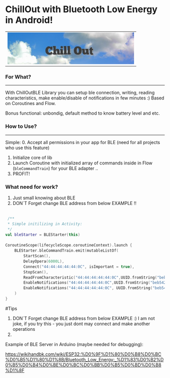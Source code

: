 # ChillOut with Bluetooth Low Energy in Android!

<table style= padding:10px">
  <tr>
    <td>  <img src="./Docs/img1.png"  alt="1" width = 400px height = 100px ></td>
  </tr>
</table>

### For What?
---

With ChillOutBLE Library you can setup ble connection, writing, reading characteristics, make enable/disable of notifications in few minutes :) Based on Coroutines and Flow.

Bonus functional: unbondig, default method to know battery level and etc.

### How to Use?
---
Simple:
0. Accept all permissions in your app for BLE (need for all projects who use this feature)
1. Initialize core of lib
2. Launch Coroutine with initialized array of commands inside in Flow (`bleCommandTrain`) for your BLE adapter
..
3. PROFIT!

### What need for work?
1. Just small knowing about BLE
2. DON`T Forget change BLE address from below EXAMPLE !!
```kotlin

 /**
 * Simple initilizing in Activity:
 */ 
val bleStarter = BLEStarter(this)

CoroutineScope(lifecycleScope.coroutineContext).launch { 
    BLEStarter.bleCommandTrain.emit(mutableListOf(
        StartScan(), 
        DelayOpera(6000L), 
        Connect("44:44:44:44:44:0C", isImportant = true), 
        StopScan(), 
        ReadFromCharacteristic("44:44:44:44:44:0C",UUID.fromString("beb5483e-36e1-4688-b7f5-ea07361b26a8"), isImportant = true),
        EnableNotifications("44:44:44:44:44:0C",UUID.fromString("beb54202-36e1-4688-b7f5-ea07361b26a8"), isImportant = true),
        EnableNotifications("44:44:44:44:44:0C", UUID.fromString("beb54202-36e1-4688-b7f5-ea07361b26a8"), isImportant = true))
    )
}

```
#Tips
1. DON`T Forget change BLE address from below EXAMPLE :) I am not joke, if you try this - you just dont may connect and make another operations
2. 


Example of BLE Server in Arduino (maybe needed for debugging):

https://wikihandbk.com/wiki/ESP32:%D0%9F%D1%80%D0%B8%D0%BC%D0%B5%D1%80%D1%8B/Bluetooth_Low_Energy:_%D1%83%D0%B2%D0%B5%D0%B4%D0%BE%D0%BC%D0%BB%D0%B5%D0%BD%D0%B8%D1%8F
